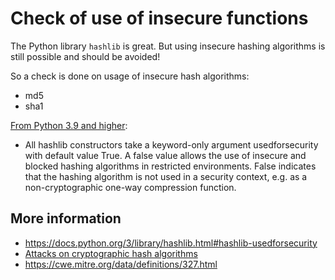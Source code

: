# Check of use of insecure functions 

The Python library `hashlib` is great. But using insecure hashing algorithms is still possible and should be avoided!

So a check is done on usage of insecure hash algorithms:
* md5
* sha1

[From Python 3.9 and higher](https://docs.python.org/3/library/hashlib.html#hashlib-usedforsecurity):
* All hashlib constructors take a keyword-only argument usedforsecurity with default value True. A false value allows the use of insecure and blocked hashing algorithms in restricted environments. False indicates that the hashing algorithm is not used in a security context, e.g. as a non-cryptographic one-way compression function.

## More information

* https://docs.python.org/3/library/hashlib.html#hashlib-usedforsecurity
* [Attacks on cryptographic hash algorithms](https://en.wikipedia.org/wiki/Cryptographic_hash_function#Attacks_on_cryptographic_hash_algorithms) 
* https://cwe.mitre.org/data/definitions/327.html
